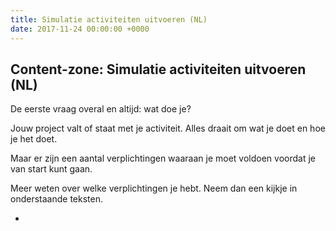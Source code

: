 ```yaml
---
title: Simulatie activiteiten uitvoeren (NL)
date: 2017-11-24 00:00:00 +0000
---
```

<div class="box-header"> <h2>Content-zone:  Simulatie activiteiten uitvoeren (NL)</h2> </div> <div class="box-body"> 

De eerste vraag overal en altijd: wat doe je?

Jouw project valt of staat met je activiteit. Alles draait om wat je doet en hoe je het doet.

Maar er zijn een aantal verplichtingen waaraan je moet voldoen voordat je van start kunt gaan.

Meer weten over welke verplichtingen je hebt. Neem dan een kijkje in onderstaande teksten.

* 

 </div>